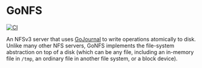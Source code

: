 # GoNFS

[![CI](https://github.com/mit-pdos/go-nfsd/actions/workflows/build.yml/badge.svg)](https://github.com/mit-pdos/go-nfsd/actions/workflows/build.yml)

An NFSv3 server that uses [GoJournal](https://github.com/mit-pdos/go-journal) to
write operations atomically to disk. Unlike many other NFS servers, GoNFS
implements the file-system abstraction on top of a disk (which can be any file,
including an in-memory file in `/tmp`, an ordinary file in another file system,
or a block device).
